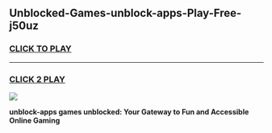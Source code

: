 
## Unblocked-Games-unblock-apps-Play-Free-j50uz
<h3>
<a href="https://premium76.site?title=unblock-apps&ref=12A">CLICK TO PLAY</a></h3>
<hr>

<h3>
<a href="https://premium76.site?title=unblock-apps&ref=12A">CLICK 2 PLAY</a>
  
</h3>

<a href="https://premium76.site?title=unblock-apps&ref=12A"><img src="https://clearcache.store/games.png"></a>


**unblock-apps games unblocked: Your Gateway to Fun and Accessible Online Gaming**
